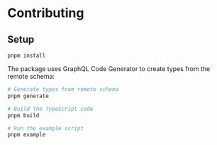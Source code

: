 # Contributing

## Setup

```
pnpm install
```

The package uses GraphQL Code Generator to create types from the remote schema:

```bash
# Generate types from remote schema
pnpm generate

# Build the TypeScript code
pnpm build

# Run the example script
pnpm example
```
